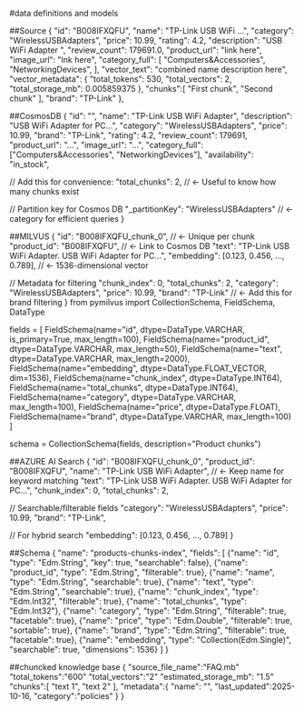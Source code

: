 #data definitions and models

##Source
{
	"id": "B008IFXQFU",
	"name": "TP-Link USB WiFi ...",
	"category": "WirelessUSBAdapters",
	"price": 10.99,
	"rating": 4.2,
	"description": "USB WiFi Adapter ",
	"review_count": 179691.0,
	"product_url": "link here",
	"image_url": "lnk here",
	"category_full": [
		"Computers&Accessories",
		"NetworkingDevices",
	],
	"vector_text": "combined name description here",
	"vector_metadata": {
		"total_tokens": 530,
		"total_vectors": 2,
		"total_storage_mb": 0.005859375
	},
	"chunks":[
		"First chunk",
		"Second chunk"
	],
	"brand": "TP-Link"
},

##CosmosDB
{
  "id": "",
  "name": "TP-Link USB WiFi Adapter",
  "description": "USB WiFi Adapter for PC...",
  "category": "WirelessUSBAdapters",
  "price": 10.99,
  "brand": "TP-Link",
  "rating": 4.2,
  "review_count": 179691,
  "product_url": "...",
  "image_url": "...",
  "category_full": ["Computers&Accessories", "NetworkingDevices"],
  "availability": "in_stock",
  
  // Add this for convenience:
  "total_chunks": 2,  // ← Useful to know how many chunks exist
  
  // Partition key for Cosmos DB
  "_partitionKey": "WirelessUSBAdapters"  // ← category for efficient queries
}


##MILVUS
{
  "id": "B008IFXQFU_chunk_0",  // ← Unique per chunk
  "product_id": "B008IFXQFU",   // ← Link to Cosmos DB
  "text": "TP-Link USB WiFi Adapter. USB WiFi Adapter for PC...",
  "embedding": [0.123, 0.456, ..., 0.789],  // ← 1536-dimensional vector
  
  // Metadata for filtering
  "chunk_index": 0,
  "total_chunks": 2,
  "category": "WirelessUSBAdapters",
  "price": 10.99,
  "brand": "TP-Link"  // ← Add this for brand filtering
}
from pymilvus import CollectionSchema, FieldSchema, DataType

fields = [
    FieldSchema(name="id", dtype=DataType.VARCHAR, is_primary=True, max_length=100),
    FieldSchema(name="product_id", dtype=DataType.VARCHAR, max_length=50),
    FieldSchema(name="text", dtype=DataType.VARCHAR, max_length=2000),
    FieldSchema(name="embedding", dtype=DataType.FLOAT_VECTOR, dim=1536),
    FieldSchema(name="chunk_index", dtype=DataType.INT64),
    FieldSchema(name="total_chunks", dtype=DataType.INT64),
    FieldSchema(name="category", dtype=DataType.VARCHAR, max_length=100),
    FieldSchema(name="price", dtype=DataType.FLOAT),
    FieldSchema(name="brand", dtype=DataType.VARCHAR, max_length=100)
]

schema = CollectionSchema(fields, description="Product chunks")


##AZURE AI Search
{
  "id": "B008IFXQFU_chunk_0",
  "product_id": "B008IFXQFU",
  "name": "TP-Link USB WiFi Adapter",  // ← Keep name for keyword matching
  "text": "TP-Link USB WiFi Adapter. USB WiFi Adapter for PC...",
  "chunk_index": 0,
  "total_chunks": 2,
  
  // Searchable/filterable fields
  "category": "WirelessUSBAdapters",
  "price": 10.99,
  "brand": "TP-Link",
  
  // For hybrid search
  "embedding": [0.123, 0.456, ..., 0.789]
}

##Schema
{
  "name": "products-chunks-index",
  "fields": [
    {"name": "id", "type": "Edm.String", "key": true, "searchable": false},
    {"name": "product_id", "type": "Edm.String", "filterable": true},
    {"name": "name", "type": "Edm.String", "searchable": true},
    {"name": "text", "type": "Edm.String", "searchable": true},
    {"name": "chunk_index", "type": "Edm.Int32", "filterable": true},
    {"name": "total_chunks", "type": "Edm.Int32"},
    {"name": "category", "type": "Edm.String", "filterable": true, "facetable": true},
    {"name": "price", "type": "Edm.Double", "filterable": true, "sortable": true},
    {"name": "brand", "type": "Edm.String", "filterable": true, "facetable": true},
    {"name": "embedding", "type": "Collection(Edm.Single)", "searchable": true, "dimensions": 1536}
  ]
}

##chuncked knowledge base
{
  "source_file_name":"FAQ.mb"
  "total_tokens":"600"
  "total_vectors":"2"
  "estimated_storage_mb": "1.5"
  "chunks":[
    "text 1",
	"text 2"
  ],
  "metadata":{
	"name": "",
	"last_updated":2025-10-16,
	"category":"policies"
  }
}